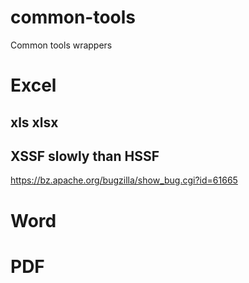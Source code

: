# common-tools

Common tools wrappers

# Excel

## xls xlsx

## XSSF slowly than HSSF

https://bz.apache.org/bugzilla/show_bug.cgi?id=61665

# Word

# PDF